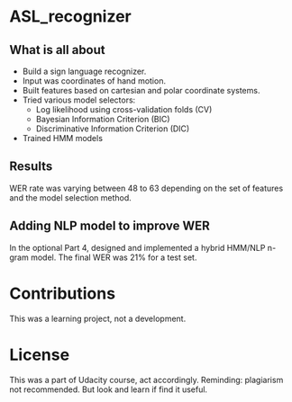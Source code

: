 # ASL_recognizer

## What is all about

* Build a sign language recognizer. 
* Input was coordinates of hand motion. 
* Built features based on cartesian and polar coordinate systems.
* Tried various model selectors:
  * Log likelihood using cross-validation folds (CV)
  * Bayesian Information Criterion (BIC)
  * Discriminative Information Criterion (DIC)
* Trained HMM models

## Results 

WER rate was varying between 48 to 63 depending on the set of features and the model selection method.

## Adding NLP model to improve WER

In the optional Part 4, designed and implemented a hybrid HMM/NLP n-gram model. The final WER was 21% for a test set.

# Contributions

This was a learning project, not a development. 

# License

This was a part of Udacity course, act accordingly. Reminding: plagiarism not recommended. But look and learn if find it useful. 
